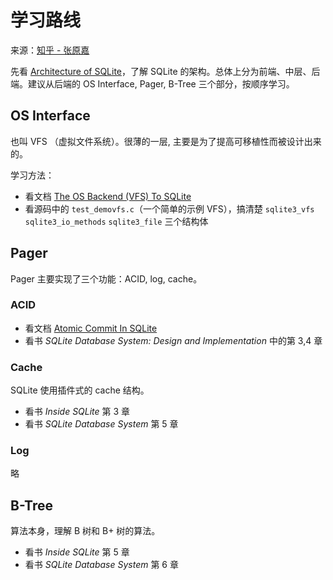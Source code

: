 # 学习路线

来源：[知乎 - 张原嘉](https://www.zhihu.com/question/22819578/answer/62544197)

先看 [Architecture of SQLite](https://link.zhihu.com/?target=http%3A//www.sqlite.org/arch.html)，了解 SQLite 的架构。总体上分为前端、中层、后端。建议从后端的 OS Interface, Pager, B-Tree 三个部分，按顺序学习。

## OS Interface

也叫 VFS （虚拟文件系统）。很薄的一层, 主要是为了提高可移植性而被设计出来的。

学习方法：

+ 看文档 [The OS Backend (VFS) To SQLite](https://link.zhihu.com/?target=http%3A//www.sqlite.org/vfs.html)
+ 看源码中的 `test_demovfs.c`（一个简单的示例 VFS），搞清楚 `sqlite3_vfs` `sqlite3_io_methods` `sqlite3_file` 三个结构体

## Pager

Pager 主要实现了三个功能：ACID, log, cache。

### ACID

+ 看文档 [Atomic Commit In SQLite](https://link.zhihu.com/?target=http%3A//www.sqlite.org/atomiccommit.html)
+ 看书 _SQLite Database System: Design and Implementation_ 中的第 3,4 章

### Cache

SQLite 使用插件式的 cache 结构。

+ 看书 _Inside SQLite_ 第 3 章
+ 看书 _SQLite Database System_ 第 5 章

### Log

略

## B-Tree

算法本身，理解 B 树和 B+ 树的算法。

+ 看书 _Inside SQLite_ 第 5 章
+ 看书 _SQLite Database System_ 第 6 章

